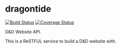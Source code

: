 # dragontide
[![Build Status](https://travis-ci.org/BlackChaosNL/dragontide.svg?branch=master)](https://travis-ci.org/BlackChaosNL/dragontide)
[![Coverage Status](https://coveralls.io/repos/github/BlackChaosNL/dragontide/badge.svg?branch=master)](https://coveralls.io/github/BlackChaosNL/dragontide?branch=master)

D&amp;D Website API.

This is a ReSTFUL service to build a D&D website with. 
